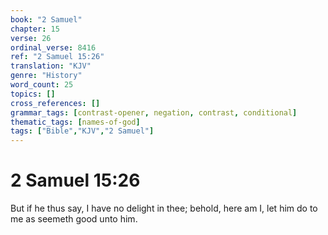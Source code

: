 ```yaml
---
book: "2 Samuel"
chapter: 15
verse: 26
ordinal_verse: 8416
ref: "2 Samuel 15:26"
translation: "KJV"
genre: "History"
word_count: 25
topics: []
cross_references: []
grammar_tags: [contrast-opener, negation, contrast, conditional]
thematic_tags: [names-of-god]
tags: ["Bible","KJV","2 Samuel"]
---
```


# 2 Samuel 15:26

But if he thus say, I have no delight in thee; behold, here am I, let him do to me as seemeth good unto him.
